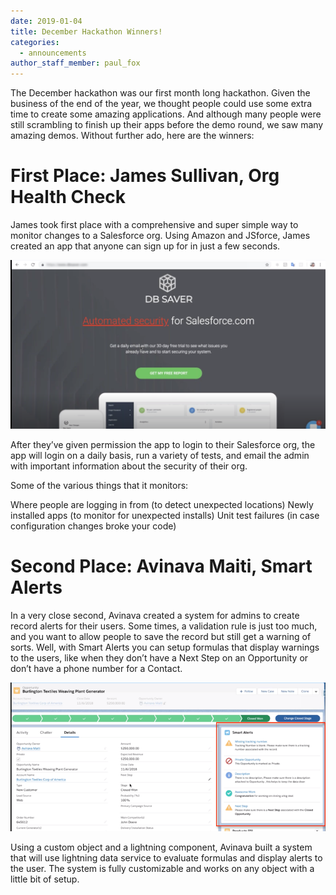 ```yaml
---
date: 2019-01-04
title: December Hackathon Winners!
categories:
  - announcements
author_staff_member: paul_fox
---
```


The December hackathon was our first month long hackathon. Given the business of the end of the year, we thought people could use some extra time to create some amazing applications. And although many people were still scrambling to finish up their apps before the demo round, we saw many amazing demos. Without further ado, here are the winners:

# First Place: James Sullivan, Org Health Check

James took first place with a comprehensive and super simple way to monitor changes to a Salesforce org. Using Amazon and JSforce, James created an app that anyone can sign up for in just a few seconds.

<img src="/images/winners/dec-2018-db-saver-website.png" style="max-width:100%; height:auto;">

After they’ve given permission the app to login to their Salesforce org, the app will login on a daily basis, run a variety of tests, and email the admin with important information about the security of their org.

Some of the various things that it monitors:

Where people are logging in from (to detect unexpected locations)
Newly installed apps (to monitor for unexpected installs)
Unit test failures (in case configuration changes broke your code)

# Second Place: Avinava Maiti, Smart Alerts

In a very close second, Avinava created a system for admins to create record alerts for their users. Some times, a validation rule is just too much, and you want to allow people to save the record but still get a warning of sorts. Well, with Smart Alerts you can setup formulas that display warnings to the users, like when they don’t have a Next Step on an Opportunity or don’t have a phone number for a Contact.

<img src="/images/winners/dec-2018-smart-alerts.png" style="max-width:100%; height:auto;">

Using a custom object and a lightning component, Avinava built a system that will use lightning data service to evaluate formulas and display alerts to the user. The system is fully customizable and works on any object with a little bit of setup.
